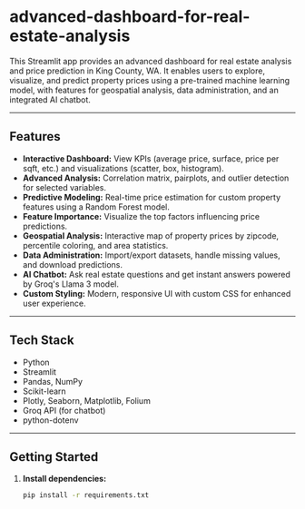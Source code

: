 # advanced-dashboard-for-real-estate-analysis


This Streamlit app provides an advanced dashboard for real estate analysis and price prediction in King County, WA. It enables users to explore, visualize, and predict property prices using a pre-trained machine learning model, with features for geospatial analysis, data administration, and an integrated AI chatbot.

---

## Features

- **Interactive Dashboard:** View KPIs (average price, surface, price per sqft, etc.) and visualizations (scatter, box, histogram).
- **Advanced Analysis:** Correlation matrix, pairplots, and outlier detection for selected variables.
- **Predictive Modeling:** Real-time price estimation for custom property features using a Random Forest model.
- **Feature Importance:** Visualize the top factors influencing price predictions.
- **Geospatial Analysis:** Interactive map of property prices by zipcode, percentile coloring, and area statistics.
- **Data Administration:** Import/export datasets, handle missing values, and download predictions.
- **AI Chatbot:** Ask real estate questions and get instant answers powered by Groq's Llama 3 model.
- **Custom Styling:** Modern, responsive UI with custom CSS for enhanced user experience.

---

## Tech Stack

- Python
- Streamlit
- Pandas, NumPy
- Scikit-learn
- Plotly, Seaborn, Matplotlib, Folium
- Groq API (for chatbot)
- python-dotenv

---

## Getting Started

1. **Install dependencies:**

   ```sh
   pip install -r requirements.txt
